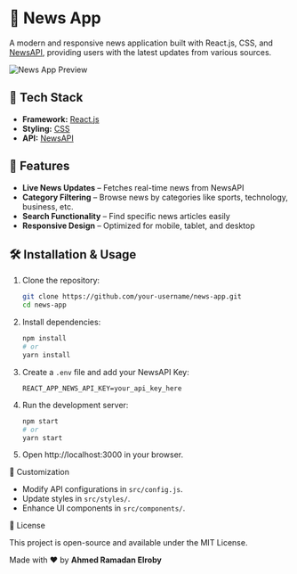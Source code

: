 # 📰 News App

A modern and responsive news application built with React.js, CSS, and [NewsAPI](https://newsapi.org/), providing users with the latest updates from various sources.

![News App Preview](./assets/news-app-preview.png)

## 🚀 Tech Stack

- **Framework:** [React.js](https://reactjs.org/)  
- **Styling:** [CSS](https://developer.mozilla.org/en-US/docs/Web/CSS)  
- **API:** [NewsAPI](https://newsapi.org/)  

## 📌 Features

- **Live News Updates** – Fetches real-time news from NewsAPI  
- **Category Filtering** – Browse news by categories like sports, technology, business, etc.  
- **Search Functionality** – Find specific news articles easily  
- **Responsive Design** – Optimized for mobile, tablet, and desktop  

## 🛠️ Installation & Usage

1. Clone the repository:
   ```bash
   git clone https://github.com/your-username/news-app.git
   cd news-app

2. Install dependencies:
   ```bash
   npm install
   # or
   yarn install

3. Create a ```.env``` file and add your NewsAPI Key:
   ```env
   REACT_APP_NEWS_API_KEY=your_api_key_here

4. Run the development server:
   ```bash
   npm start
   # or
   yarn start

5. Open http://localhost:3000 in your browser.

🎨 Customization

- Modify API configurations in ```src/config.js```.
- Update styles in ```src/styles/```.
- Enhance UI components in ```src/components/```.

📜 License

This project is open-source and available under the MIT License.

Made with ❤️ by **Ahmed Ramadan Elroby**




